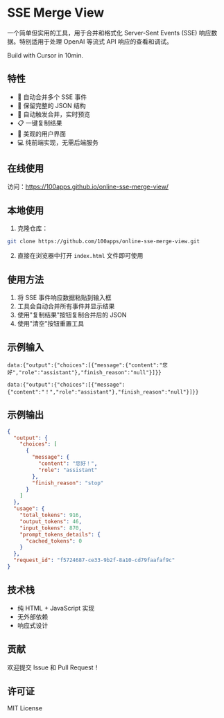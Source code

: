 # SSE Merge View

一个简单但实用的工具，用于合并和格式化 Server-Sent Events (SSE) 响应数据。特别适用于处理 OpenAI 等流式 API 响应的查看和调试。

Build with Cursor in 10min.

## 特性

- 🚀 自动合并多个 SSE 事件
- 📝 保留完整的 JSON 结构
- 🎯 自动触发合并，实时预览
- 📋 一键复制结果
- 🌈 美观的用户界面
- 💻 纯前端实现，无需后端服务

## 在线使用

访问：https://100apps.github.io/online-sse-merge-view/

## 本地使用

1. 克隆仓库：
```bash
git clone https://github.com/100apps/online-sse-merge-view.git
```

2. 直接在浏览器中打开 `index.html` 文件即可使用

## 使用方法

1. 将 SSE 事件响应数据粘贴到输入框
2. 工具会自动合并所有事件并显示结果
3. 使用"复制结果"按钮复制合并后的 JSON
4. 使用"清空"按钮重置工具

## 示例输入

```
data:{"output":{"choices":[{"message":{"content":"您好","role":"assistant"},"finish_reason":"null"}]}}

data:{"output":{"choices":[{"message":{"content":"！","role":"assistant"},"finish_reason":"null"}]}}
```

## 示例输出

```json
{
  "output": {
    "choices": [
      {
        "message": {
          "content": "您好！",
          "role": "assistant"
        },
        "finish_reason": "stop"
      }
    ]
  },
  "usage": {
    "total_tokens": 916,
    "output_tokens": 46,
    "input_tokens": 870,
    "prompt_tokens_details": {
      "cached_tokens": 0
    }
  },
  "request_id": "f5724687-ce33-9b2f-8a10-cd79faafaf9c"
}
```

## 技术栈

- 纯 HTML + JavaScript 实现
- 无外部依赖
- 响应式设计

## 贡献

欢迎提交 Issue 和 Pull Request！

## 许可证

MIT License

